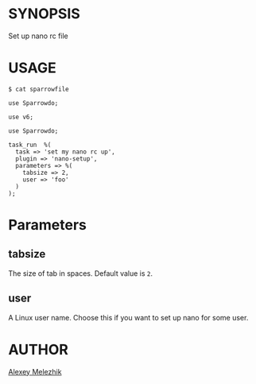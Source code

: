 # SYNOPSIS

Set up nano rc file

# USAGE

    $ cat sparrowfile

    use Sparrowdo;
    
    use v6;
    
    use Sparrowdo;
    
    task_run  %(
      task => 'set my nano rc up',
      plugin => 'nano-setup',
      parameters => %( 
        tabsize => 2,
        user => 'foo'
      )
    );
        

# Parameters

## tabsize

The size of tab in spaces. Default value is `2`.

## user

A Linux user name. Choose this if you want to set up nano for some user.

# AUTHOR

[Alexey Melezhik](mailto:gmail.com)


